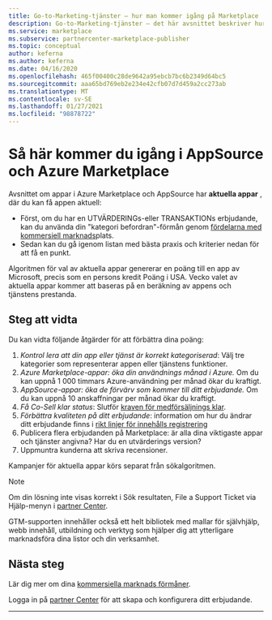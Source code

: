 ```yaml
---
title: Go-to-Marketing-tjänster – hur man kommer igång på Marketplace | Azure Marketplace
description: Go-to-Marketing-tjänster – det här avsnittet beskriver hur du hämtar en lista på Azure Marketplace
ms.service: marketplace
ms.subservice: partnercenter-marketplace-publisher
ms.topic: conceptual
author: keferna
ms.author: keferna
ms.date: 04/16/2020
ms.openlocfilehash: 465f00400c28de9642a95ebcb7bc6b2349d64bc5
ms.sourcegitcommit: aaa65bd769eb2e234e42cfb07d7d459a2cc273ab
ms.translationtype: MT
ms.contentlocale: sv-SE
ms.lasthandoff: 01/27/2021
ms.locfileid: "98878722"
---
```

# <a name="how-to-get-featured-in-appsource-and-azure-marketplace"></a>Så här kommer du igång i AppSource och Azure Marketplace

Avsnittet om appar i Azure Marketplace och AppSource har **aktuella appar** , där du kan få appen aktuell:

* Först, om du har en UTVÄRDERINGs-eller TRANSAKTIONs erbjudande, kan du använda din "kategori befordran"-förmån genom [fördelarna med kommersiell marknads](gtm-your-marketplace-benefits.md)plats.
* Sedan kan du gå igenom listan med bästa praxis och kriterier nedan för att få en punkt.

Algoritmen för val av aktuella appar genererar en poäng till en app av Microsoft, precis som en persons kredit Poäng i USA.  Vecko valet av aktuella appar kommer att baseras på en beräkning av appens och tjänstens prestanda.

## <a name="steps-to-take"></a>Steg att vidta

Du kan vidta följande åtgärder för att förbättra dina poäng:

1. *Kontrol lera att din app eller tjänst är korrekt kategoriserad*: Välj tre kategorier som representerar appen eller tjänstens funktioner.
2. *Azure Marketplace-appar: öka din användnings månad i Azure.* Om du kan uppnå 1 000 timmars Azure-användning per månad ökar du kraftigt.
3. *AppSource-appar: öka de förvärv som kommer till ditt erbjudande.* Om du kan uppnå 10 anskaffningar per månad ökar du kraftigt.
4. *Få Co-Sell klar status*: Slutför [kraven för medförsäljnings klar](/legal/marketplace/certification-policies#3000-requirements-for-co-sell-status).
5. *Förbättra kvaliteten på ditt erbjudande*: information om hur du ändrar ditt erbjudande finns i [rikt linjer för innehålls registrering](marketplace-criteria-content-validation.md)
6. Publicera flera erbjudanden på Marketplace: är alla dina viktigaste appar och tjänster angivna? Har du en utvärderings version?
7. Uppmuntra kunderna att skriva recensioner.

Kampanjer för aktuella appar körs separat från sökalgoritmen.

>[!Note]
>Om din lösning inte visas korrekt i Sök resultaten, File a Support Ticket via Hjälp-menyn i [partner Center](https://partner.microsoft.com/).

GTM-supporten innehåller också ett helt bibliotek med mallar för självhjälp, webb innehåll, utbildning och verktyg som hjälper dig att ytterligare marknadsföra dina listor och din verksamhet.

## <a name="next-steps"></a>Nästa steg

Lär dig mer om dina [kommersiella marknads förmåner](gtm-your-marketplace-benefits.md).

Logga in på [partner Center](https://partner.microsoft.com/dashboard/account/v3/enrollment/introduction/partnership) för att skapa och konfigurera ditt erbjudande.

---
